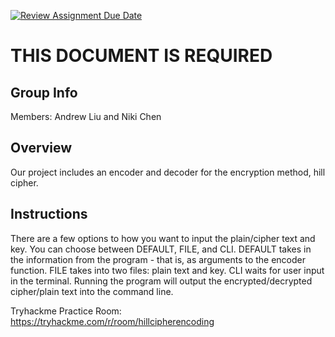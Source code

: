[![Review Assignment Due Date](https://classroom.github.com/assets/deadline-readme-button-24ddc0f5d75046c5622901739e7c5dd533143b0c8e959d652212380cedb1ea36.svg)](https://classroom.github.com/a/ecp4su41)
# THIS DOCUMENT IS REQUIRED
## Group Info
Members: Andrew Liu and Niki Chen
## Overview
Our project includes an encoder and decoder for the encryption method, hill cipher.
## Instructions
There are a few options to how you want to input the plain/cipher text and key. You can choose between DEFAULT, FILE, and CLI. DEFAULT takes in the information from the program - that is, as arguments to the encoder function. FILE takes into two files: plain text and key. CLI waits for user input in the terminal. Running the program will output the encrypted/decrypted cipher/plain text into the command line. 

Tryhackme Practice Room: https://tryhackme.com/r/room/hillcipherencoding

